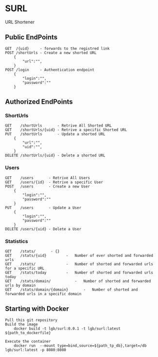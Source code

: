 # SURL
URL Shortener

## Public EndPoints

	GET  /{uid}     - forwards to the registred link 
	POST /shortUrls - Create a new shorted URL 
		{ 
			"url":"",
		}
	POST /login	    - Authentication endpoint
		{ 
			"login":"",
			"password":""
		}
## Authorized EndPoints

### ShortUrls

	GET    /shortUrls       - Retrive All Shorted URL 
	GET    /shortUrls/{uid} - Retrive a specific Shorted URL
	PUT    /shortUrls       - Update a shorted URL 
		{ 
			"url":"",
			"uid":"",
		}
	DELETE /shortUrls/{uid} - Delete a shorted URL
	
### Users

	GET    /users       - Retrive All Users 
	GET    /users/{id}  - Retrive a specific User
	POST   /users       - Create a new User 
		{ 
			"login":"",
			"password":""
		}
	PUT    /users       - Update a User
		{ 
			"login":"",
			"password":""
		}
	DELETE /users/{uid} - Delete a User

### Statistics

	GET    /stats/       - {} 
	GET    /stats/{uid}			-	Number of ever shorted and forwarded urls 
	GET    /stats/				-	Number of shorted and forwarded urls for a specific URL
	GET    /stats/today			-	Number of shorted and forwarded urls today
	GET    /stats/domain/			-	Number of shorted and forwarded urls by domain
	GET    /stats/domain/{domain}		-	Number of shorted and forwarded urls in a specific domain

## Starting with Docker
	Pull this git repository
	Build the image
		docker build -t lgb/surl:0.0.1 -t lgb/surl:latest ${path_to_dockerfile} 
		
	Execute the container
		docker run  --mount type=bind,source=${path_tp_db},target=/db lgb/surl:latest -p 8080:8080 
